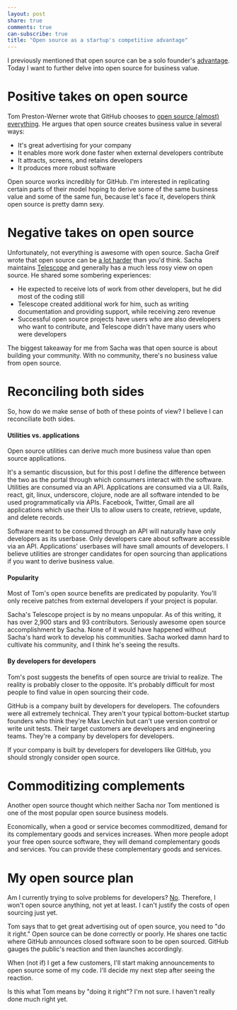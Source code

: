 ```yaml
---
layout: post
share: true
comments: true
can-subscribe: true
title: "Open source as a startup's competitive advantage"
---
```


I previously mentioned that open source can be a solo founder's <a href="http://www.dillonforrest.com/startup/the-competitive-advantages-of-a-solo-founder/" target="_blank">advantage</a>. Today I want to further delve into open source for business value.

# Positive takes on open source

Tom Preston-Werner wrote that GitHub chooses to <a href="http://tom.preston-werner.com/2011/11/22/open-source-everything.html" target="_blank">open source (almost) everything</a>. He argues that open source creates business value in several ways:

- It's great advertising for your company
- It enables more work done faster when external developers contribute
- It attracts, screens, and retains developers
- It produces more robust software

Open source works incredibly for GitHub. I'm interested in replicating certain parts of their model hoping to derive some of the same business value and some of the same fun, because let's face it, developers think open source is pretty damn sexy.

# Negative takes on open source

Unfortunately, not everything is awesome with open source. Sacha Greif wrote that open source can be <a href="https://medium.com/@sachagreif/open-source-lessons-learned-two-years-of-telescope-be4ed955b39" target="_blank">a lot harder</a> than you'd think. Sacha maintains <a href="http://www.telescopeapp.org/" target="_blank">Telescope</a> and generally has a much less rosy view on open source. He shared some sombering experiences:

- He expected to receive lots of work from other developers, but he did most of the coding still
- Telescope created additional work for him, such as writing documentation and providing support, while receiving zero revenue
- Successful open source projects have users who are also developers who want to contribute, and Telescope didn't have many users who were developers

The biggest takeaway for me from Sacha was that open source is about building your community. With no community, there's no business value from open source.

# Reconciling both sides

So, how do we make sense of both of these points of view? I believe I can reconciliate both sides.

#### Utilities vs. applications

Open source utilities can derive much more business value than open source applications.

It's a semantic discussion, but for this post I define the difference between the two as the portal through which consumers interact with the software. Utilities are consumed via an API. Applications are consumed via a UI. Rails, react, git, linux, underscore, clojure, node are all software intended to be used programmatically via APIs. Facebook, Twitter, Gmail are all applications which use their UIs to allow users to create, retrieve, update, and delete records.

Software meant to be consumed through an API will naturally have only developers as its userbase. Only developers care about software accessible via an API. Applications' userbases will have small amounts of developers. I believe utilities are stronger candidates for open sourcing than applications if you want to derive business value.

#### Popularity

Most of Tom's open source benefits are predicated by popularity. You'll only receive patches from external developers if your project is popular.

Sacha's Telescope project is by no means unpopular. As of this writing, it has over 2,900 stars and 93 contributors. Seriously awesome open source accomplishment by Sacha. None of it would have happened without Sacha's hard work to develop his communities. Sacha worked damn hard to cultivate his community, and I think he's seeing the results.

#### By developers for developers

Tom's post suggests the benefits of open source are trivial to realize. The reality is probably closer to the opposite. It's probably difficult for most people to find value in open sourcing their code.

GitHub is a company built by developers for developers. The cofounders were all extremely technical. They aren't your typical bottom-bucket startup founders who think they're Max Levchin but can't use version control or write unit tests. Their target customers are developers and engineering teams. They're a company by developers for developers.

If your company is built by developers for developers like GitHub, you should strongly consider open source.

# Commoditizing complements

Another open source thought which neither Sacha nor Tom mentioned is one of the most popular open source business models.

Economically, when a good or service becomes commoditized, demand for its complementary goods and services increases. When more people adopt your free open source software, they will demand complementary goods and services. You can provide these complementary goods and services.

# My open source plan

Am I currently trying to solve problems for developers? <a href="http://www.dillonforrest.com/startup/month-4-february-2015-wrapup/" target="_blank">No</a>. Therefore, I won't open source anything, not yet at least. I can't justify the costs of open sourcing just yet.

Tom says that to get great advertising out of open source, you need to "do it right." Open source can be done correctly or poorly. He shares one tactic where GitHub announces closed software soon to be open sourced. GitHub gauges the public's reaction and then launches accordingly.

When (not if) I get a few customers, I'll start making announcements to open source some of my code. I'll decide my next step after seeing the reaction.

Is this what Tom means by "doing it right"? I'm not sure. I haven't really done much right yet.
